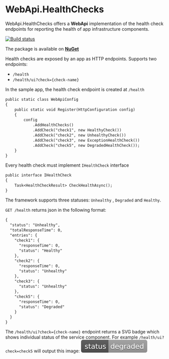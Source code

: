 # WebApi.HealthChecks

WebApi.HealthChecks offers a **WebApi** implementation of the health check endpoints for reporting the health of app infrastructure components.

[![Build status](https://ci.appveyor.com/api/projects/status/1g00xtolkwtlt6kh?svg=true)](https://ci.appveyor.com/project/kpol/webapi-healthchecks)

The package is available on [**NuGet**](https://nuget.org/packages/WebApi.HealthChecks)

Health checks are exposed by an app as HTTP endpoints.
Supports two endpoints: 
- `/health`
- `/health/ui?check={check-name}`


In the sample app, the health check endpoint is created at `/health`
```
public static class WebApiConfig
{
    public static void Register(HttpConfiguration config)
    {
        config
            .AddHealthChecks()
            .AddCheck("check1", new HealthyCheck())
            .AddCheck("check2", new UnhealthyCheck())
            .AddCheck("check3", new ExceptionHealthCheck())
            .AddCheck("check5", new DegradedHealthCheck());
    }
}
```

Every health check must implement `IHealthCheck` interface
```
public interface IHealthCheck
{
    Task<HealthCheckResult> CheckHealthAsync();
}
```
The framework supports three statuses: `Unhealthy` , `Degraded` and `Healthy`.

`GET /health` returns json in the following format:
```
{
  "status": "Unhealthy",
  "totalResponseTime": 0,
  "entries": {
    "check1": {
      "responseTime": 0,
      "status": "Healthy"
    },
    "check2": {
      "responseTime": 0,
      "status": "Unhealthy"
    },
    "check3": {
      "status": "Unhealthy"
    },
    "check5": {
      "responseTime": 0,
      "status": "Degraded"
    }
  }
}
```
The `/health/ui?check={check-name}` endpoint returns a SVG badge which shows individual status of the service component.
For example `/health/ui?check=check5` will output this image: ![degraded](/src/WebApi.HealthChecks/Content/status-degraded-lightgrey.svg)
